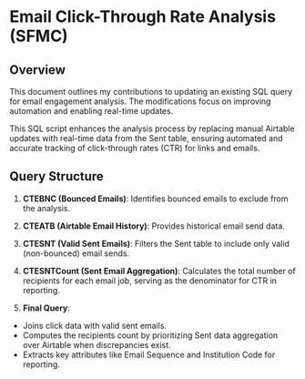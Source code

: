 # Email Click-Through Rate Analysis (SFMC)

## Overview

This document outlines my contributions to updating an existing SQL query for email engagement analysis. The modifications focus on improving automation and enabling real-time updates.

This SQL script enhances the analysis process by replacing manual Airtable updates with real-time data from the Sent table, ensuring automated and accurate tracking of click-through rates (CTR) for links and emails.

## Query Structure

1. **CTEBNC (Bounced Emails)**: Identifies bounced emails to exclude from the analysis.

2. **CTEATB (Airtable Email History)**: Provides historical email send data.

3. **CTESNT (Valid Sent Emails)**: Filters the Sent table to include only valid (non-bounced) email sends.

4. **CTESNTCount (Sent Email Aggregation)**: Calculates the total number of recipients for each email job, serving as the denominator for CTR in reporting.

5. **Final Query**:

* Joins click data with valid sent emails.
* Computes the recipients count by prioritizing Sent data aggregation over Airtable when discrepancies exist.
* Extracts key attributes like Email Sequence and Institution Code for reporting.
